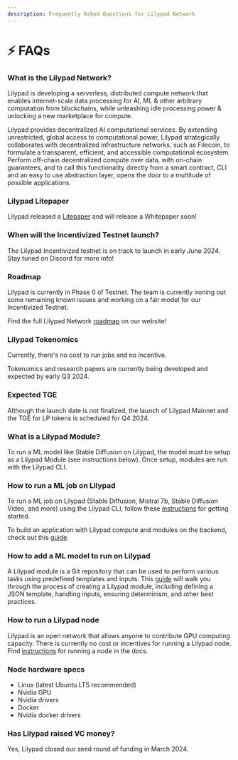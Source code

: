 ```yaml
---
description: Frequently Asked Questions for Lilypad Network
---
```


# ⚡ FAQs

### What is the Lilypad Network?

Lilypad is developing a serverless, distributed compute network that enables internet-scale data processing for AI, ML & other arbitrary computation from blockchains, while unleashing idle processing power & unlocking a new marketplace for compute.

Lilypad provides decentralized AI computational services. By extending unrestricted, global access to computational power, Lilypad strategically collaborates with decentralized infrastructure networks, such as Filecoin, to formulate a transparent, efficient, and accessible computational ecosystem. Perform off-chain decentralized compute over data, with on-chain guarantees, and to call this functionality directly from a smart contract, CLI and an easy to use abstraction layer, opens the door to a multitude of possible applications.

### Lilypad Litepaper

Lilypad released a [Litepaper](https://docs.lilypad.tech/lilypad/research-and-vision/whitepaper) and will release a Whitepaper soon!

### When will the Incentivized Testnet launch?

The Lilypad Incentivized testnet is on track to launch in early June 2024. Stay tuned on Discord for more info!

### Roadmap

Lilypad is currently in Phase 0 of Testnet. The team is currently ironing out some remaining known issues and working on a fair model for our Incentivized Testnet.

Find the full Lilypad Network [roadmap](https://lilypad.tech/roadmap.html) on our website!

### Lilypad Tokenomics

Currently, there's no cost to run jobs and no incentive.&#x20;

Tokenomics and research papers are currently being developed and expected by early Q3 2024.&#x20;

### Expected TGE

Although the launch date is not finalized, the launch of Lilypad Mainnet and the TGE for LP tokens is scheduled for Q4 2024.

### What is a Lilypad Module?

To run a ML model like Stable Diffusion on Lilypad, the model must be setup as a Lilypad Module (see instructions below). Once setup, modules are run with the Lilypad CLI.

### How to run a ML job on Lilypad

To run a ML job on Lilypad (Stable Diffusion, Mistral 7b, Stable Diffusion Video, and more) using the Lilypad CLI, follow these [instructions](https://docs.lilypad.tech/lilypad/lilypad-milky-way-testnet/quick-start) for getting started.&#x20;

To build an application with Lilypad compute and modules on the backend, check out this [guide](https://blog.lilypadnetwork.org/setting-up-your-lilypad-front-end).

### How to add a ML model to run on Lilypad

A Lilypad module is a Git repository that can be used to perform various tasks using predefined templates and inputs. This [guide](https://docs.lilypad.tech/lilypad/lilypad-milky-way-reference/build-a-job-module) will walk you through the process of creating a Lilypad module, including defining a JSON template, handling inputs, ensuring determinism, and other best practices.

### How to run a Lilypad node

Lilypad is an open network that allows anyone to contribute GPU computing capacity. There is currently no cost or incentives for running a Lilypad node. Find [instructions](https://docs.lilypad.tech/lilypad/lilypad-milky-way-reference/run-a-node) for running a node in the docs.

### Node hardware specs

* Linux (latest Ubuntu LTS recommended)
* Nvidia GPU
* Nvidia drivers
* Docker
* Nvidia docker drivers

### Has Lilypad raised VC money?

Yes, Lilypad closed our seed round of funding in March 2024.

